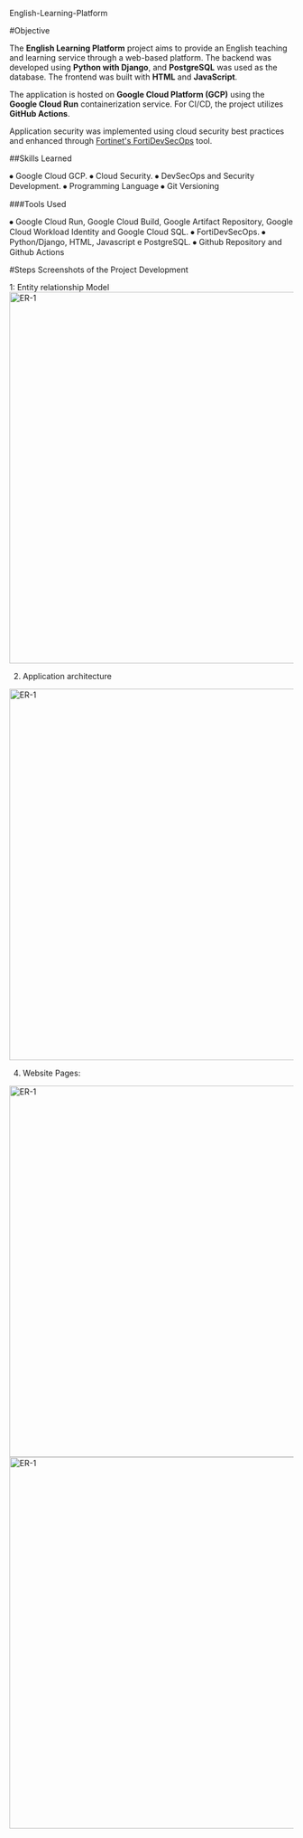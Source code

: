 English-Learning-Platform

#Objective

The **English Learning Platform** project aims to provide an English teaching and learning service through a web-based platform. The backend was developed using **Python with Django**, and **PostgreSQL** was used as the database. The frontend was built with **HTML** and **JavaScript**.

The application is hosted on **Google Cloud Platform (GCP)** using the **Google Cloud Run** containerization service. For CI/CD, the project utilizes **GitHub Actions**.

Application security was implemented using cloud security best practices and enhanced through [Fortinet's FortiDevSecOps](https://www.fortinet.com/br/products/fortidevsec) tool.

##Skills Learned

⦁	Google Cloud GCP.
⦁	Cloud Security.
⦁	DevSecOps and Security Development.
⦁	Programming Language
⦁ Git Versioning

###Tools Used

⦁	Google Cloud Run, Google Cloud Build, Google Artifact Repository, Google Cloud Workload Identity and Google Cloud SQL.
⦁	FortiDevSecOps.
⦁	Python/Django, HTML, Javascript e PostgreSQL.
⦁ Github Repository and Github Actions

#Steps
Screenshots of the Project Development

1: Entity relationship Model
<img width="657" alt="ER-1" src="https://github.com/user-attachments/assets/ad9fe8a4-0b4f-4622-8496-7d35e4c815af" />

2. Application architecture
<img width="657" alt="ER-1" src="https://github.com/user-attachments/assets/a006a4f6-be4a-4bb8-80ba-e9b1ae233869">
   
4. Website Pages:
<img width="657" alt="ER-1" src="github.com/user-attachments/assets/cf74f51f-75fe-40a0-8a16-c5a4024287fa">
<img width="657" alt="ER-1" src="https://github.com/user-attachments/assets/c07fb745-14e1-4b12-b5d2-4aac713fa2d2">



